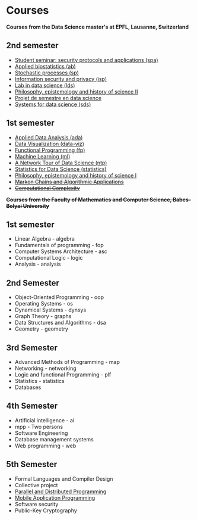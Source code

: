 # Courses

**Courses from the Data Science master's at EPFL, Lausanne, Switzerland**

## 2nd semester

* [Student seminar: security protocols and applications (spa)](http://edu.epfl.ch/coursebook/en/student-seminar-security-protocols-and-applications-COM-506)
* [Applied biostatistics (ab)](https://edu.epfl.ch/coursebook/fr/applied-biostatistics-MATH-493)
* [Stochastic processes (sp)](https://edu.epfl.ch/coursebook/en/stochastic-processes-MATH-332)
* [Information security and privacy (isp)](https://edu.epfl.ch/coursebook/en/information-security-and-privacy-COM-402)
* [Lab in data science (lds)](https://edu.epfl.ch/coursebook/fr/lab-in-data-science-EE-490-H)
* [Philosophy, epistemology and history of science II](http://edu.epfl.ch/coursebook/en/philosophy-epistemology-and-history-of-science-ii-HUM-417-B)
* [Projet de semestre en data science](https://ic.epfl.ch/semester_project)
* [Systems for data science (sds)](http://edu.epfl.ch/coursebook/en/systems-for-data-science-CS-449)

## 1st semester

* [Applied Data Analysis (ada)](https://edu.epfl.ch/coursebook/en/applied-data-analysis-CS-401)
* [Data Visualization (data-viz)](https://edu.epfl.ch/coursebook/en/data-visualization-COM-480)
* [Functional Programming (fp)](https://edu.epfl.ch/coursebook/en/functional-programming-CS-210)
* [Machine Learning (ml)](https://edu.epfl.ch/coursebook/en/machine-learning-CS-433)
* [A Network Tour of Data Science (ntp)](https://edu.epfl.ch/coursebook/en/a-network-tour-of-data-science-EE-558)
* [Statistics for Data Science (statistics)](http://smat.epfl.ch/courses/datasci.php)
* [Philosophy, epistemology and history of science I](http://edu.epfl.ch/coursebook/en/philosophy-epistemology-and-history-of-science-i-HUM-417-A)
* ~~[Markon Chains and Algorithmic Applications](https://edu.epfl.ch/coursebook/en/markov-chains-and-algorithmic-applications-COM-516)~~
* ~~[Computational Complexity](https://edu.epfl.ch/coursebook/en/computational-complexity-CS-524)~~

~~**Courses from the Faculty of Mathematics and Computer Science, Babes-Bolyai University**~~

## 1st semester

* Linear Algebra - algebra
* Fundamentals of programming - fop
* Computer Systems Architecture - asc
* Computational Logic - logic
* Analysis - analysis

## 2nd Semester

* Object-Oriented Programming - oop
* Operating Systems - os
* Dynamical Systems - dynsys
* Graph Theory - graphs
* Data Structures and Algorithms - dsa
* Geometry - geometry

## 3rd Semester

* Advanced Methods of Programming - map
* Networking - networking
* Logic and functional Programming - plf
* Statistics - statistics
* Databases

## 4th Semester

* Artificial intelligence - ai
* mpp - Two persons
* Software Engineering
* Database management systems
* Web programming - web

## 5th Semester
* Formal Languages and Compiler Design
* Collective project
* [Parallel and Distributed Programming](http://www.cs.ubbcluj.ro/~rlupsa/edu/pdp/)
* [Mobile Application Programming](http://www.cs.ubbcluj.ro/~dan/ma/index.html)
* Software security
* Public-Key Cryptography


